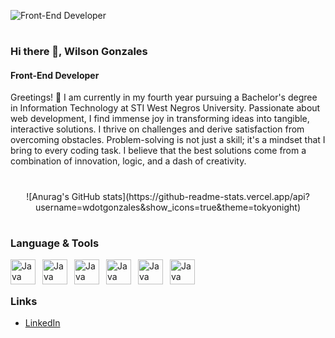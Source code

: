 ![Front-End Developer](https://i.ibb.co/Vx0JPMM/github-header-image-1.png)
#

### Hi there 👋, Wilson Gonzales
#### Front-End Developer

Greetings! 👋 I am currently in my fourth year pursuing a Bachelor's degree in Information Technology at STI West Negros University. Passionate about web development, I find immense joy in transforming ideas into tangible, interactive solutions. I thrive on challenges and derive satisfaction from overcoming obstacles. Problem-solving is not just a skill; it's a mindset that I bring to every coding task. I believe that the best solutions come from a combination of innovation, logic, and a dash of creativity.

#

<div style="text-align:center;">
![Anurag's GitHub stats](https://github-readme-stats.vercel.app/api?username=wdotgonzales&show_icons=true&theme=tokyonight)
</div>

#

### Language & Tools

<img align="left" alt="Java" width="40px" style="padding-right:8px;" src="https://cdn.jsdelivr.net/gh/devicons/devicon/icons/html5/html5-original-wordmark.svg"/>
<img align="left" alt="Java" width="40px" style="padding-right:8px;" src="https://cdn.jsdelivr.net/gh/devicons/devicon/icons/css3/css3-original-wordmark.svg"/>
<img align="left" alt="Java" width="40px" style="padding-right:8px;" src="https://cdn.jsdelivr.net/gh/devicons/devicon/icons/javascript/javascript-original.svg"/>
<img align="left" alt="Java" width="40px" style="padding-right:8px;" src="https://cdn.jsdelivr.net/gh/devicons/devicon/icons/firebase/firebase-plain-wordmark.svg"/>
<img align="left" alt="Java" width="40px" style="padding-right:8px;" src="https://cdn.jsdelivr.net/gh/devicons/devicon/icons/react/react-original.svg"/>
<img align="left" alt="Java" width="40px" style="padding-right:8px;" src="https://cdn.jsdelivr.net/gh/devicons/devicon/icons/tailwindcss/tailwindcss-plain.svg"/>

<br/><br/>

### Links
- [LinkedIn](https://www.linkedin.com/in/wdotgonzales/)

<!--
**wdotgonzales/wdotgonzales** is a ✨ _special_ ✨ repository because its `README.md` (this file) appears on your GitHub profile.

Here are some ideas to get you started:

- 🔭 I’m currently working on ...
- 🌱 I’m currently learning ...
- 👯 I’m looking to collaborate on ...
- 🤔 I’m looking for help with ...
- 💬 Ask me about ...
- 📫 How to reach me: ...
- 😄 Pronouns: ...
- ⚡ Fun fact: ...
-->
